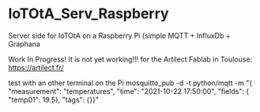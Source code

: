 # IoTOtA_Serv_Raspberry
Server side for IoTOtA on a Raspberry Pi (simple MQTT + InfluxDb + Graphana

Work In Progress!  It is not yet working!!! for the Artilect Fablab in Toulouse: https://artilect.fr/

test with an other terminal on the Pi
mosquitto_pub -d -t python/mqtt -m "{ \"measurement\": \"temperatures\", \"time\": \"2021-10-22 17:50:00\", \"fields\": { \"temp01\": 19.5}, \"tags\": {}}"
